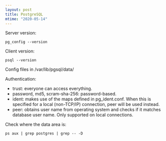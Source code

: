 ```yaml
---
layout: post
title: PostgreSQL
mtime: "2020-05-14"
---
```


Server version:
```
pg_config --version
```  
Client version:
```
psql --version
```

Config files in /var/lib/pgsql/data/

Authentication:
- trust: everyone can access everything.
- password, md5, scram-sha-256: password-based.
- ident: makes use of the maps defined in pg\_ident.conf. When this is specified for a local (non-TCP/IP) connection, peer will be used instead.
- peer: obtains user name from operating system and checks if it matches database user name. Only supported on local connections.

Check where the data area is:
```
ps aux | grep postgres | grep -- -D
```
